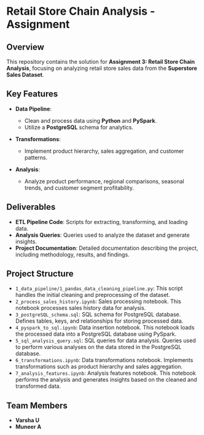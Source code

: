 # Retail Store Chain Analysis - Assignment 

## Overview
This repository contains the solution for **Assignment 3: Retail Store Chain Analysis**, focusing on analyzing retail store sales data from the **Superstore Sales Dataset**. 

## Key Features

- **Data Pipeline**: 
  - Clean and process data using **Python** and **PySpark**.
  - Utilize a **PostgreSQL** schema for analytics.
  
- **Transformations**: 
  - Implement product hierarchy, sales aggregation, and customer patterns.

- **Analysis**: 
  - Analyze product performance, regional comparisons, seasonal trends, and customer segment profitability.

## Deliverables

- **ETL Pipeline Code**: Scripts for extracting, transforming, and loading data.
- **Analysis Queries**: Queries used to analyze the dataset and generate insights.
- **Project Documentation**: Detailed documentation describing the project, including methodology, results, and findings.

## Project Structure

- `1_data_pipeline/1_pandas_data_cleaning_pipeline.py`: This script handles the initial cleaning and preprocessing of the dataset.
- `2_process_sales_history.ipynb`: Sales processing notebook. This notebook processes sales history data for analysis.
- `3_postgreSQL_schema.sql`: SQL schema for PostgreSQL database. Defines tables, keys, and relationships for storing processed data.
- `4_pyspark_to_sql.ipynb`: Data insertion notebook. This notebook loads the processed data into a PostgreSQL database using PySpark.
- `5_sql_analysis_query.sql`: SQL queries for data analysis. Queries used to perform various analyses on the data stored in the PostgreSQL database.
- `6_transformations.ipynb`: Data transformations notebook. Implements transformations such as product hierarchy and sales aggregation.
- `7_analysis_features.ipynb`: Analysis features notebook. This notebook performs the analysis and generates insights based on the cleaned and transformed data.

## Team Members

- **Varsha U**
- **Muneer A**

